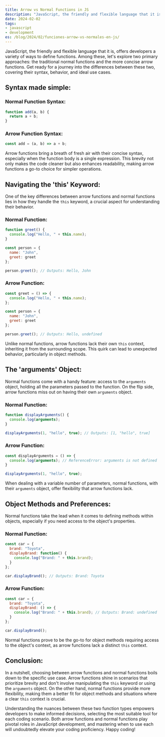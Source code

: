 ```yaml
---
title: Arrow vs Normal Functions in JS
description: "JavaScript, the friendly and flexible language that it is, offers developers a variety of ways to define functions. Among these, let's explore two primary approaches: the traditional normal functions and the more concise arrow functions. Get ready for a journey into the differences between these two, covering their syntax, behavior, and ideal use cases."
date: 2024-02-02
tags:
- javascript
- development
es: /blog/2024/02/funciones-arrow-vs-normales-en-js/
---
```


JavaScript, the friendly and flexible language that it is, offers developers a variety of ways to define functions. Among these, let's explore two primary approaches: the traditional normal functions and the more concise arrow functions. Get ready for a journey into the differences between these two, covering their syntax, behavior, and ideal use cases.

## Syntax made simple:

### Normal Function Syntax:

```javascript
function add(a, b) {
  return a + b;
}
```

### Arrow Function Syntax:

```javascript
const add = (a, b) => a + b;
```

Arrow functions bring a breath of fresh air with their concise syntax, especially when the function body is a single expression. This brevity not only makes the code cleaner but also enhances readability, making arrow functions a go-to choice for simpler operations.

## Navigating the 'this' Keyword:

One of the key differences between arrow functions and normal functions lies in how they handle the `this` keyword, a crucial aspect for understanding their behavior.

### Normal Function:

```javascript
function greet() {
  console.log("Hello, " + this.name);
}

const person = {
  name: "John",
  greet: greet
};

person.greet(); // Outputs: Hello, John
```

### Arrow Function:

```javascript
const greet = () => {
  console.log("Hello, " + this.name);
};

const person = {
  name: "John",
  greet: greet
};

person.greet(); // Outputs: Hello, undefined
```

Unlike normal functions, arrow functions lack their own `this` context, inheriting it from the surrounding scope. This quirk can lead to unexpected behavior, particularly in object methods.

## The 'arguments' Object:

Normal functions come with a handy feature: access to the `arguments` object, holding all the parameters passed to the function. On the flip side, arrow functions miss out on having their own `arguments` object.

### Normal Function:

```javascript
function displayArguments() {
  console.log(arguments);
}

displayArguments(1, "hello", true); // Outputs: [1, "hello", true]
```

### Arrow Function:

```javascript
const displayArguments = () => {
  console.log(arguments); // ReferenceError: arguments is not defined
}

displayArguments(1, "hello", true);
```

When dealing with a variable number of parameters, normal functions, with their `arguments` object, offer flexibility that arrow functions lack.

## Object Methods and Preferences:

Normal functions take the lead when it comes to defining methods within objects, especially if you need access to the object's properties.

### Normal Function:

```javascript
const car = {
  brand: "Toyota",
  displayBrand: function() {
    console.log("Brand: " + this.brand);
  }
};

car.displayBrand(); // Outputs: Brand: Toyota
```

### Arrow Function:

```javascript
const car = {
  brand: "Toyota",
  displayBrand: () => {
    console.log("Brand: " + this.brand); // Outputs: Brand: undefined
  }
};

car.displayBrand();
```

Normal functions prove to be the go-to for object methods requiring access to the object's context, as arrow functions lack a distinct `this` context.

## Conclusion:

In a nutshell, choosing between arrow functions and normal functions boils down to the specific use case. Arrow functions shine in scenarios that prioritize brevity and don't involve manipulating the `this` keyword or using the `arguments` object. On the other hand, normal functions provide more flexibility, making them a better fit for object methods and situations where a clear `this` context is crucial.

Understanding the nuances between these two function types empowers developers to make informed decisions, selecting the most suitable tool for each coding scenario. Both arrow functions and normal functions play pivotal roles in JavaScript development, and mastering when to use each will undoubtedly elevate your coding proficiency. Happy coding!
